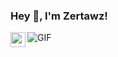 <h3> Hey 👋, I'm Zertawz!</h3>

<a href="https://www.linkedin.com/in/jean-christophe-burnot-8aa1b5217/">
  <img align="left" width="24px" src="https://cdn.jsdelivr.net/npm/simple-icons@v3/icons/linkedin.svg" />
  </a>

<img align="center" alt="GIF" url="https://media.tenor.com/GB2kusUamFYAAAAd/guts-berserk-guts.gif" />

